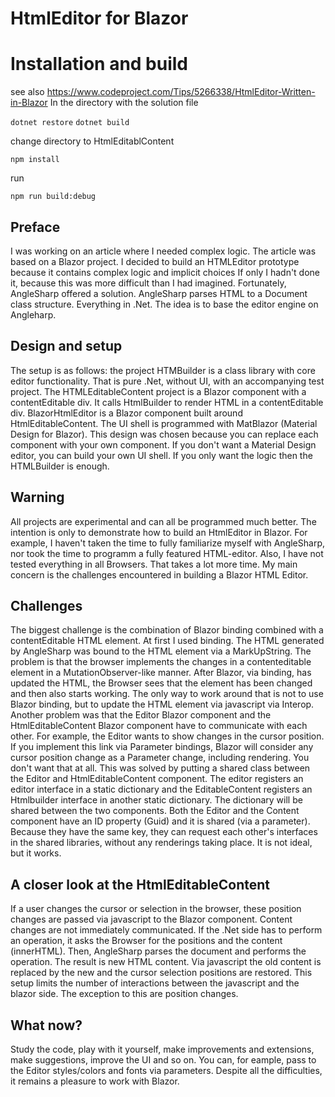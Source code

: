 # HtmlEditor for Blazor

# Installation and build
see also https://www.codeproject.com/Tips/5266338/HtmlEditor-Written-in-Blazor
In the directory with the solution file

`dotnet restore`
`dotnet build`

change directory to HtmlEditablContent

`npm install`

run 

`npm run build:debug`


## Preface
I was working on an article where I needed complex logic. The article was based on a Blazor project. I decided to build an HTMLEditor prototype because it contains complex logic and implicit choices
If only I hadn't done it, because this was more difficult than I had imagined.
Fortunately, AngleSharp offered a solution. AngleSharp parses HTML to a Document class structure. Everything in .Net. The idea is to base the editor engine on Angleharp.

## Design and setup
The setup is as follows: the project HTMBuilder is a class library with core editor functionality. That is pure .Net, without UI, with an accompanying test project.
The HTMLEditableContent project is a Blazor component with a contentEditable div. It calls HtmlBuilder to render HTML in a contentEditable div.
BlazorHtmlEditor is a Blazor component built around HtmlEditableContent. The UI shell is programmed with MatBlazor (Material Design for Blazor).
This design was chosen because you can replace each component with your own component. If you don't want a Material Design editor, you can build your own UI shell. If you only want the logic then the HTMLBuilder is enough.

## Warning
All projects are experimental and can all be programmed much better. The intention is only to demonstrate how to build an HtmlEditor in Blazor. For example, I haven't taken the time to fully familiarize myself with AngleSharp, nor took the time to programm a fully featured HTML-editor. Also, I have not tested everything in all Browsers. That takes a lot more time. My main concern is the challenges encountered in building a Blazor HTML Editor.

## Challenges
The biggest challenge is the combination of Blazor binding combined with a contentEditable HTML element. At first I used binding. The HTML generated by AngleSharp was bound to the HTML element via a MarkUpString.
The problem is that the browser implements the changes in a contenteditable element in a MutationObserver-like manner. After Blazor, via binding, has updated the HTML, the Browser sees that the element has been changed and then also starts working.
The only way to work around that is not to use Blazor binding, but to update the HTML element via javascript via Interop.
Another problem was that the Editor Blazor component and the HtmlEditableContent Blazor component have to communicate with each other. For example, the Editor wants to show changes in the cursor position. If you implement this link via Parameter bindings, Blazor will consider any cursor position change as a Parameter change, including rendering. You don't want that at all.
This was solved by putting a shared class between the Editor and HtmlEditableContent component. The editor registers an editor interface in a static dictionary and the EditableContent registers an Htmlbuilder interface in another static dictionary. The dictionary will be shared between the two components. Both the Editor and the Content component have an ID property (Guid) and it is shared (via a parameter). Because they have the same key, they can request each other's interfaces in the shared libraries, without any renderings taking place. It is not ideal, but it works.

## A closer look at the HtmlEditableContent
If a user changes the cursor or selection in the browser, these position changes are passed via javascript to the Blazor component. Content changes are not immediately communicated.
If the .Net side has to perform an operation, it asks the Browser for the positions and the content (innerHTML). Then, AngleSharp parses the document and performs the operation. The result is new HTML content. Via javascript the old content is replaced by the new and the cursor selection positions are restored.
This setup limits the number of interactions between the javascript and the blazor side. The exception to this are position changes.

## What now?
Study the code, play with it yourself, make improvements and extensions, make suggestions, improve the UI and so on. You can, for eample, pass to the Editor styles/colors and fonts via parameters.
Despite all the difficulties, it remains a pleasure to work with Blazor.



